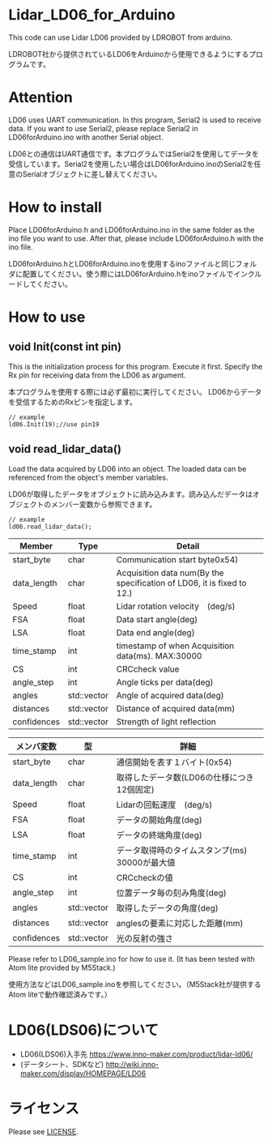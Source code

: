 # Lidar_LD06_for_Arduino
This code can use Lidar LD06 provided by LDROBOT from arduino.

LDROBOT社から提供されているLD06をArduinoから使用できるようにするプログラムです。

# Attention
LD06 uses UART communication. In this program, Serial2 is used to receive data.
If you want to use Serial2, please replace Serial2 in LD06forArduino.ino with another Serial object.

LD06との通信はUART通信です。本プログラムではSerial2を使用してデータを受信しています。Serial2を使用したい場合はLD06forArduino.inoのSerial2を任意のSerialオブジェクトに差し替えてください。

# How to install
Place LD06forArduino.h and LD06forArduino.ino in the same folder as the ino file you want to use.
After that, please include LD06forArduino.h with the ino file.

LD06forArduino.hとLD06forArduino.inoを使用するinoファイルと同じフォルダに配置してください。使う際にはLD06forArduino.hをinoファイルでインクルードしてください。

# How to use

## void Init(const int pin)
This is the initialization process for this program. Execute it first.
Specify the Rx pin for receiving data from the LD06 as argument.

本プログラムを使用する際には必ず最初に実行してください。
LD06からデータを受信するためのRxピンを指定します。

```
// example
ld06.Init(19);//use pin19
```

## void read_lidar_data()
Load the data acquired by LD06 into an object. The loaded data can be referenced from the object's member variables.

LD06が取得したデータをオブジェクトに読み込みます。読み込んだデータはオブジェクトのメンバー変数から参照できます。

```
// example
ld06.read_lidar_data();
```

| Member | Type | Detail |
| ------------- | ------------- | ------------- |
| start_byte | char | Communication start byte0x54)  |
| data_length | char | Acquisition data num(By the specification of LD06, it is fixed to 12.)  |
| Speed | float | Lidar rotation velocity　(deg/s) |
| FSA | float | Data start angle(deg) |
| LSA | float | Data end angle(deg) |
| time_stamp | int | timestamp of when Acquisition data(ms). MAX:30000 |
| CS | int | CRCcheck value  |
| angle_step | int | Angle ticks per data(deg)  |
| angles | std::vector<float> | Angle of acquired data(deg) |
| distances | std::vector<float> | Distance of acquired data(mm) |
| confidences | std::vector<int> | Strength of light reflection |

| メンバ変数 | 型 | 詳細 |
| ------------- | ------------- | ------------- |
| start_byte | char | 通信開始を表す１バイト(0x54)  |
| data_length | char | 取得したデータ数(LD06の仕様につき12個固定)  |
| Speed | float | Lidarの回転速度　(deg/s) |
| FSA | float | データの開始角度(deg) |
| LSA | float | データの終端角度(deg) |
| time_stamp | int | データ取得時のタイムスタンプ(ms) 30000が最大値 |
| CS | int | CRCcheckの値  |
| angle_step | int | 位置データ毎の刻み角度(deg)  |
| angles | std::vector<float> | 取得したデータの角度(deg) |
| distances | std::vector<float> | anglesの要素に対応した距離(mm) |
| confidences | std::vector<int> | 光の反射の強さ  |

Please refer to LD06_sample.ino for how to use it. (It has been tested with Atom lite provided by M5Stack.) 
  
使用方法などはLD06_sample.inoを参照してください。（M5Stack社が提供するAtom liteで動作確認済みです。）
  
# LD06(LDS06)について
- LD06(LDS06)入手先 https://www.inno-maker.com/product/lidar-ld06/
- (データシート、SDKなど) http://wiki.inno-maker.com/display/HOMEPAGE/LD06

# ライセンス
Please see [LICENSE](https://github.com/henjin0/Lidar_LD06_for_Arduino/blob/main/LICENSE).
